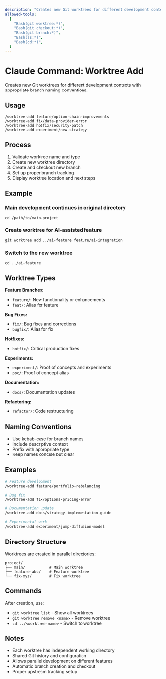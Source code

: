 ```yaml
---
description: "Creates new Git worktrees for different development contexts"
allowed-tools:
  [
    "Bash(git worktree:*)",
    "Bash(git checkout:*)",
    "Bash(git branch:*)",
    "Bash(ls:*)",
    "Bash(cd:*)",
  ]
---
```


# Claude Command: Worktree Add

Creates new Git worktrees for different development contexts with appropriate branch naming conventions.

## Usage

```
/worktree-add feature/option-chain-improvements
/worktree-add fix/data-provider-error
/worktree-add hotfix/security-patch
/worktree-add experiment/new-strategy
```

## Process

1. Validate worktree name and type
2. Create new worktree directory
3. Create and checkout new branch
4. Set up proper branch tracking
5. Display worktree location and next steps

## Example

### Main development continues in original directory

`cd /path/to/main-project`

### Create worktree for AI-assisted feature

`git worktree add ../ai-feature feature/ai-integration`

### Switch to the new worktree

`cd ../ai-feature`

## Worktree Types

**Feature Branches:**

- `feature/`: New functionality or enhancements
- `feat/`: Alias for feature

**Bug Fixes:**

- `fix/`: Bug fixes and corrections
- `bugfix/`: Alias for fix

**Hotfixes:**

- `hotfix/`: Critical production fixes

**Experiments:**

- `experiment/`: Proof of concepts and experiments
- `poc/`: Proof of concept alias

**Documentation:**

- `docs/`: Documentation updates

**Refactoring:**

- `refactor/`: Code restructuring

## Naming Conventions

- Use kebab-case for branch names
- Include descriptive context
- Prefix with appropriate type
- Keep names concise but clear

## Examples

```bash
# Feature development
/worktree-add feature/portfolio-rebalancing

# Bug fix
/worktree-add fix/options-pricing-error

# Documentation update
/worktree-add docs/strategy-implementation-guide

# Experimental work
/worktree-add experiment/jump-diffusion-model
```

## Directory Structure

Worktrees are created in parallel directories:

```
project/
├── main/           # Main worktree
├── feature-abc/    # Feature worktree
└── fix-xyz/        # Fix worktree
```

## Commands

After creation, use:

- `git worktree list` - Show all worktrees
- `git worktree remove <name>` - Remove worktree
- `cd ../<worktree-name>` - Switch to worktree

## Notes

- Each worktree has independent working directory
- Shared Git history and configuration
- Allows parallel development on different features
- Automatic branch creation and checkout
- Proper upstream tracking setup
